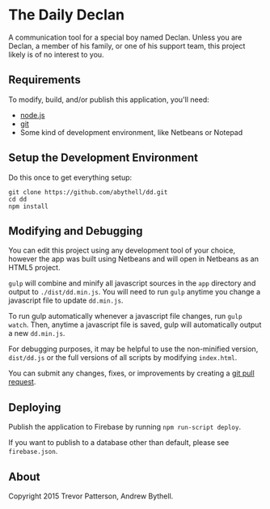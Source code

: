 The Daily Declan
================
A communication tool for a special boy named Declan.  Unless you are Declan, a
member of his family, or one of his support team, this project likely is of no
interest to you.


Requirements
------------
To modify, build, and/or publish this application, you'll need:

* [node.js](https://nodejs.org/en/)
* [git](http://git-scm.com/download/)
* Some kind of development environment, like Netbeans or Notepad

Setup the Development Environment
---------------------------------
Do this once to get everything setup:

```
git clone https://github.com/abythell/dd.git
cd dd
npm install
```

Modifying and Debugging
-----------------------
You can edit this project using any development tool of your choice, however
the app was built using Netbeans and will open in Netbeans as an HTML5 project.

`gulp` will combine and minify all javascript sources in the `app` directory and
output to `./dist/dd.min.js`.  You will need to run `gulp` anytime you change a 
javascript file to update `dd.min.js`.

To run gulp automatically whenever a javascript file changes, run `gulp watch`.
Then, anytime a javascript file is saved, gulp will automatically output a new
`dd.min.js`.

For debugging purposes, it may be helpful to use the non-minified version,
`dist/dd.js` or the full versions of all scripts by modifying `index.html`.

You can submit any changes, fixes, or improvements by creating a [git pull
request](https://github.com/abythell/dd/pulls).

Deploying
---------
Publish the application to Firebase by running `npm run-script deploy`.  

If you want to publish to a database other than default, please see 
`firebase.json`.

About
-----
Copyright 2015 Trevor Patterson, Andrew Bythell.
